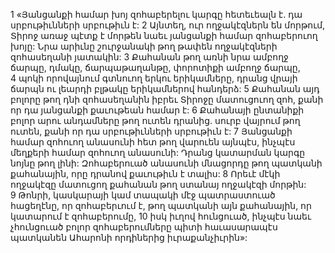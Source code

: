 1 «Յանցանքի համար խոյ զոհաբերելու կարգը հետեւեալն է. դա սրբութիւնների սրբութիւն է: 2 Այնտեղ, ուր ողջակէզներն են մորթում, Տիրոջ առաջ պէտք է մորթեն նաեւ յանցանքի համար զոհաբերուող խոյը: Նրա արիւնը շուրջանակի թող թափեն ողջակէզների զոհասեղանի յատակին: 3 Քահանան թող առնի նրա ամբողջ ճարպը, դմակը, ճարպաթաղանթը, փորոտիքի ամբողջ ճարպը, 4 պոկի որովայնում գտնուող երկու երիկամները, դրանց վրայի ճարպն ու լեարդի բլթակը երիկամներով հանդերձ: 5 Քահանան այդ բոլորը թող դնի զոհասեղանին իբրեւ Տիրոջը մատուցուող զոհ, քանի որ դա յանցանքի քաւութեան համար է: 6 Քահանայի ընտանիքի բոլոր արու անդամները թող ուտեն դրանից. սուրբ վայրում թող ուտեն, քանի որ դա սրբութիւնների սրբութիւն է: 7 Յանցանքի համար զոհուող անասունի հետ թող վարուեն այնպէս, ինչպէս մեղքերի համար զոհուող անասունի: Դրանց կատարման կարգը նոյնը թող լինի: Զոհաբերուած անասունի մնացորդը թող պատկանի քահանային, որը դրանով քաւութիւն է տալիս: 8 Որեւէ մէկի ողջակէզը մատուցող քահանան թող ստանայ ողջակէզի մորթին: 9 Թոնրի, կասկարայի կամ տապակի մէջ պատրաստուած հացեղէնը, որ զոհաբերւում է, թող պատկանի այն քահանային, որ կատարում է զոհաբերումը, 10 իսկ իւղով հունցուած, ինչպէս նաեւ չհունցուած բոլոր զոհաբերումները պիտի հաւասարապէս պատկանեն Ահարոնի որդիներից իւրաքանչիւրին»:
